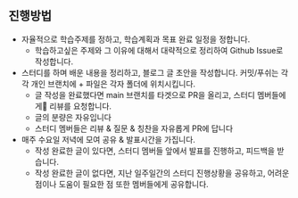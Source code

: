 ## 진행방법
- 자율적으로 학습주제를 정하고, 학습계획과 목표 완료 일정을 정합니다.
	- 학습하고싶은 주제와 그 이유에 대해서 대략적으로 정리하여 Github Issue로 작성합니다.
- 스터디를 하며 배운 내용을 정리하고, 블로그 글 초안을 작성합니다. 커밋/푸쉬는 각각 개인 브랜치에 + 파일은 각자 폴더에 위치시킵니다.
    - 글 작성을 완료했다면 main 브랜치를 타겟으로 PR을 올리고, 스터디 멤버들에게 리뷰를 요청합니다.
    - 글의 분량은 자유입니다
    - 스터디 멤버들은 리뷰 & 질문 & 칭찬을 자유롭게 PR에 답니다
- 매주 수요일 저녁에 모여 공유 & 발표시간을 가집니다.
    - 작성 완료한 글이 있다면, 스터디 멤버들 앞에서 발표를 진행하고, 피드백을 받습니다.
    - 작성 완료한 글이 없다면, 지난 일주일간의 스터디 진행상황을 공유하고, 어려운점이나 도움이 필요한 점 또한 멤버들에게 공유합니다.
